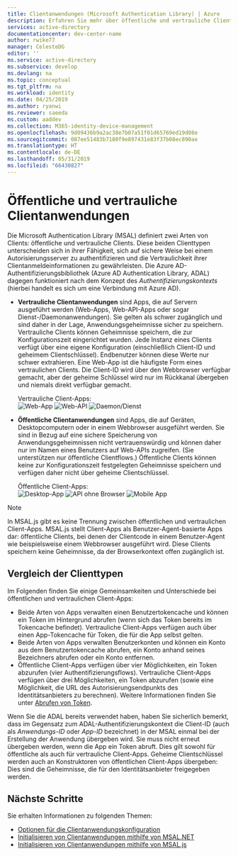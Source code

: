 ```yaml
---
title: Clientanwendungen (Microsoft Authentication Library) | Azure
description: Erfahren Sie mehr über öffentliche und vertrauliche Clientanwendungen in der Microsoft Authentication Library (MSAL).
services: active-directory
documentationcenter: dev-center-name
author: rwike77
manager: CelesteDG
editor: ''
ms.service: active-directory
ms.subservice: develop
ms.devlang: na
ms.topic: conceptual
ms.tgt_pltfrm: na
ms.workload: identity
ms.date: 04/25/2019
ms.author: ryanwi
ms.reviewer: saeeda
ms.custom: aaddev
ms.collection: M365-identity-device-management
ms.openlocfilehash: 9d09436b9a2ac38e7b07a51f01d65769ed19d08e
ms.sourcegitcommit: 087ee51483b7180f9e897431e83f37b08ec890ae
ms.translationtype: HT
ms.contentlocale: de-DE
ms.lasthandoff: 05/31/2019
ms.locfileid: "66430827"
---
```

# <a name="public-client-and-confidential-client-applications"></a>Öffentliche und vertrauliche Clientanwendungen
Die Microsoft Authentication Library (MSAL) definiert zwei Arten von Clients: öffentliche und vertrauliche Clients. Diese beiden Clienttypen unterscheiden sich in ihrer Fähigkeit, sich auf sichere Weise bei einem Autorisierungsserver zu authentifizieren und die Vertraulichkeit ihrer Clientanmeldeinformationen zu gewährleisten. Die Azure AD-Authentifizierungsbibliothek (Azure AD Authentication Library, ADAL) dagegen funktioniert nach dem Konzept des *Authentifizierungskontexts* (hierbei handelt es sich um eine Verbindung mit Azure AD).

- **Vertrauliche Clientanwendungen** sind Apps, die auf Servern ausgeführt werden (Web-Apps, Web-API-Apps oder sogar Dienst-/Daemonanwendungen). Sie gelten als schwer zugänglich und sind daher in der Lage, Anwendungsgeheimnisse sicher zu speichern. Vertrauliche Clients können Geheimnisse speichern, die zur Konfigurationszeit eingerichtet wurden. Jede Instanz eines Clients verfügt über eine eigene Konfiguration (einschließlich Client-ID und geheimem Clientschlüssel). Endbenutzer können diese Werte nur schwer extrahieren. Eine Web-App ist die häufigste Form eines vertraulichen Clients. Die Client-ID wird über den Webbrowser verfügbar gemacht, aber der geheime Schlüssel wird nur im Rückkanal übergeben und niemals direkt verfügbar gemacht.

    Vertrauliche Client-Apps: <BR>
    ![Web-App](media/msal-client-applications/web-app.png) ![Web-API](media/msal-client-applications/web-api.png) ![Daemon/Dienst](media/msal-client-applications/daemon-service.png)

- **Öffentliche Clientanwendungen** sind Apps, die auf Geräten, Desktopcomputern oder in einem Webbrowser ausgeführt werden. Sie sind in Bezug auf eine sichere Speicherung von Anwendungsgeheimnissen nicht vertrauenswürdig und können daher nur im Namen eines Benutzers auf Web-APIs zugreifen. (Sie unterstützen nur öffentliche Clientflows.) Öffentliche Clients können keine zur Konfigurationszeit festgelegten Geheimnisse speichern und verfügen daher nicht über geheime Clientschlüssel.

    Öffentliche Client-Apps: <BR>
    ![Desktop-App](media/msal-client-applications/desktop-app.png) ![API ohne Browser](media/msal-client-applications/browserless-app.png) ![Mobile App](media/msal-client-applications/mobile-app.png)

> [!NOTE]
> In MSAL.js gibt es keine Trennung zwischen öffentlichen und vertraulichen Client-Apps.  MSAL.js stellt Client-Apps als Benutzer-Agent-basierte Apps dar: öffentliche Clients, bei denen der Clientcode in einem Benutzer-Agent wie beispielsweise einem Webbrowser ausgeführt wird. Diese Clients speichern keine Geheimnisse, da der Browserkontext offen zugänglich ist.

## <a name="comparing-the-client-types"></a>Vergleich der Clienttypen
Im Folgenden finden Sie einige Gemeinsamkeiten und Unterschiede bei öffentlichen und vertraulichen Client-Apps:

- Beide Arten von Apps verwalten einen Benutzertokencache und können ein Token im Hintergrund abrufen (wenn sich das Token bereits im Tokencache befindet). Vertrauliche Client-Apps verfügen auch über einen App-Tokencache für Token, die für die App selbst gelten.
- Beide Arten von Apps verwalten Benutzerkonten und können ein Konto aus dem Benutzertokencache abrufen, ein Konto anhand seines Bezeichners abrufen oder ein Konto entfernen.
- Öffentliche Client-Apps verfügen über vier Möglichkeiten, ein Token abzurufen (vier Authentifizierungsflows). Vertrauliche Client-Apps verfügen über drei Möglichkeiten, ein Token abzurufen (sowie eine Möglichkeit, die URL des Autorisierungsendpunkts des Identitätsanbieters zu berechnen). Weitere Informationen finden Sie unter [Abrufen von Token](msal-acquire-cache-tokens.md).

Wenn Sie die ADAL bereits verwendet haben, haben Sie sicherlich bemerkt, dass im Gegensatz zum ADAL-Authentifizierungskontext die Client-ID (auch als *Anwendungs-ID* oder *App-ID* bezeichnet) in der MSAL einmal bei der Erstellung der Anwendung übergeben wird. Sie muss nicht erneut übergeben werden, wenn die App ein Token abruft. Dies gilt sowohl für öffentliche als auch für vertrauliche Client-Apps. Geheime Clientschlüssel werden auch an Konstruktoren von öffentlichen Client-Apps übergeben: Dies sind die Geheimnisse, die für den Identitätsanbieter freigegeben werden.

## <a name="next-steps"></a>Nächste Schritte
Sie erhalten Informationen zu folgenden Themen:
- [Optionen für die Clientanwendungskonfiguration](msal-client-application-configuration.md)
- [Initialisieren von Clientanwendungen mithilfe von MSAL.NET](msal-net-initializing-client-applications.md)
- [Initialisieren von Clientanwendungen mithilfe von MSAL.js](msal-js-initializing-client-applications.md)
